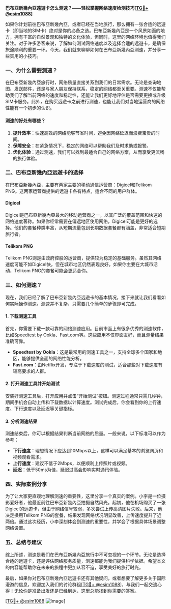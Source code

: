 **巴布亞新幾內亞遠遊卡怎么测速？——轻松掌握网络速度检测技巧[[TG💪+ @esim1088](https://t.me/s/esim1088)]**

如果你计划前往巴布亞新幾內亞，或者已经在当地旅行，那么拥有一张合适的远遊卡（即当地的SIM卡）绝对是你的必备之选。巴布亞新幾內亞是一个风景如画的地方，拥有丰富的自然景观和独特的文化体验，但同时，这里的网络环境也值得我们关注。对于许多游客来说，了解如何测试网络速度以及选择合适的远遊卡，是确保旅途顺利的重要一环。今天，我们就来聊聊如何在巴布亞新幾內亞测速，并分享一些实用的小技巧。

### 一、为什么需要测速？

在巴布亞新幾內亞旅行时，网络质量直接关系到我们的日常需求。无论是查询地图、发送邮件，还是与家人朋友保持联系，稳定的网络都至关重要。测速不仅能帮助我们了解当前网络的速度和稳定性，还能让我们更好地评估是否需要更换或升级SIM卡服务。此外，在购买远遊卡之前进行测速，也能让我们对当地运营商的网络性能有一个初步的认识。

#### 测速的好处有哪些？
1. **提升效率**：快速高效的网络能够节省时间，避免因网络延迟而浪费宝贵的时间。
2. **保障安全**：在紧急情况下，稳定的网络可以帮助我们及时求助或报警。
3. **优化体验**：通过测速，我们可以找到最适合自己的网络方案，从而享受更流畅的旅行体验。

### 二、巴布亞新幾內亞远遊卡的选择

在巴布亞新幾內亞，主要有两家主要的移动通信运营商：Digicel和Telikom PNG。这两家运营商提供的远遊卡各有特点，适合不同的用户群体。

#### Digicel
Digicel是巴布亞新幾內亞最大的移动运营商之一，以其广泛的覆盖范围和快速的网络速度著称。如果你经常需要在偏远地区使用网络，Digicel可能是更好的选择。他们的套餐种类丰富，从短期流量包到长期数据套餐都有涵盖，非常适合短期旅行者。

#### Telikom PNG
Telikom PNG则是由政府控股的运营商，提供较为稳定的基础服务。虽然其网络速度可能不如Digicel快，但在城市地区仍然表现良好。如果你主要在大城市活动，Telikom PNG的套餐可能会更适合你。

### 三、如何测速？

现在，我们已经了解了巴布亞新幾內亞远遊卡的基本情况，接下来就让我们看看如何实际操作测速。测速并不复杂，只需要几个简单的步骤即可完成。

#### 1. 下载测速工具
首先，你需要下载一款可靠的网络测速应用。目前市面上有很多优秀的测速软件，比如Speedtest by Ookla、Fast.com等。这些应用不仅界面友好，而且测量结果准确可靠。

- **Speedtest by Ookla**：这是最常用的测速工具之一，支持全球多个国家和地区，能够提供全面的网络性能分析。
- **Fast.com**：由Netflix开发，专注于下载速度的测试，适合那些对下载速度有较高要求的人群。

#### 2. 打开测速工具并开始测试
安装好测速工具后，打开应用并点击“开始测试”按钮。测速过程通常只需几秒钟，期间手机会自动上传和下载数据以计算速度。测试完成后，你会看到你的上行速度、下行速度以及延迟等关键指标。

#### 3. 分析测速结果
测速结束后，你可以根据结果判断当前网络的质量。一般来说，以下标准可以作为参考：
- **下行速度**：理想情况下应达到10Mbps以上，这样可以满足基本的浏览网页和视频观看需求。
- **上行速度**：建议不低于2Mbps，以便顺利上传照片或视频。
- **延迟**：低于50ms为佳，延迟过高会影响实时通讯体验。

### 四、实际案例分享

为了让大家更直观地理解测速的重要性，这里分享一个真实的案例。小李是一位摄影爱好者，他最近前往巴布亞新幾內亞拍摄自然风光。起初，他在机场购买了一张Digicel的远遊卡，但由于网络信号较弱，多次尝试上传高清图片失败。后来，他决定换用Telikom PNG的套餐，结果发现网络状况明显改善，上传速度提升了近两倍。通过这次经历，小李深刻体会到测速的重要性，并学会了根据具体场景调整网络设置。

### 五、总结与建议

综上所述，测速是我们在巴布亞新幾內亞旅行中不可忽视的一个环节。无论是选择合适的远遊卡，还是评估网络服务质量，测速都能为我们提供科学依据。希望本文的内容能帮助你在未来的旅程中更加从容不迫，享受美好的旅行时光。

最后，如果你对巴布亞新幾內亞远遊卡还有其他疑问，或者想要了解更多关于国际漫游的信息，欢迎加入我们的讨论群组[[TG💪+ @esim1088](https://t.me/s/esim1088)]，与我们一起交流心得！无论你是准备出发还是已经到达，这里总能找到你需要的答案。

[[TG💪+ @esim1088](https://t.me/s/esim1088) ![Image](https://i.postimg.cc/4NQfJmqS/Snipaste-2025-05-13-00-14-12.png)]